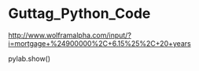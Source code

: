 # Guttag_Python_Code

http://www.wolframalpha.com/input/?i=mortgage+%24900000%2C+6.15%25%2C+20+years

pylab.show()
